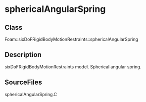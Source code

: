 # sphericalAngularSpring 
## Class
Foam::sixDoFRigidBodyMotionRestraints::sphericalAngularSpring

## Description
sixDoFRigidBodyMotionRestraints model.  Spherical angular spring.

## SourceFiles
sphericalAngularSpring.C

